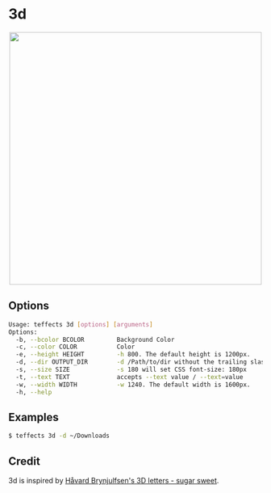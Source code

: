 # 3d

<p align="center">
<img width="500" src="https://raw.githubusercontent.com/shinokada/teffects/main/images/3d.png" />
</p>

## Options

```sh
Usage: teffects 3d [options] [arguments]
Options:
  -b, --bcolor BCOLOR         Background Color
  -c, --color COLOR           Color
  -e, --height HEIGHT         -h 800. The default height is 1200px.
  -d, --dir OUTPUT_DIR        -d /Path/to/dir without the trailing slash.
  -s, --size SIZE             -s 180 will set CSS font-size: 180px
  -t, --text TEXT             accepts --text value / --text=value
  -w, --width WIDTH           -w 1240. The default width is 1600px.
  -h, --help   
```

## Examples

```sh
$ teffects 3d -d ~/Downloads
```

## Credit

3d is inspired by [Håvard Brynjulfsen's 3D letters - sugar sweet](https://codepen.io/havardob/pen/WNQwvze).